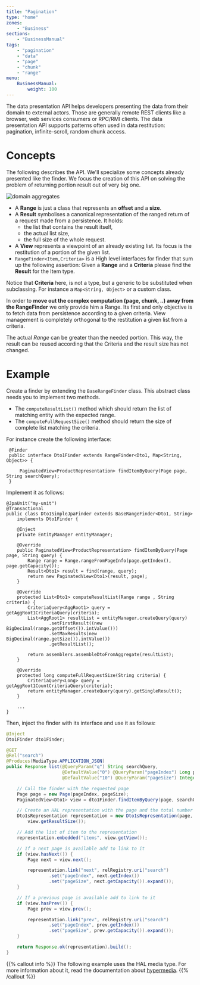 ```yaml
---
title: "Pagination"
type: "home"
zones:
    - "Business"
sections:
    - "BusinessManual"
tags:
    - "pagination"
    - "data"
    - "page"
    - "chunk"
    - "range"
menu:
    BusinessManual:
        weight: 100
---
```


The data presentation API helps developers presenting the data from their domain to external actors. Those are
generally remote REST clients like a browser, web services consumers or RPC/RMI clients. The data presentation API supports
patterns often used in data restitution: pagination, infinite-scroll, random chunk access.

# Concepts
The following describes the API. We'll specialize some concepts already presented like the finder.
We focus the creation of this API on solving the problem of returning portion result out of very big one.

![domain aggregates](/puml/business/business-api-interfaces-finder.png)

- A **Range** is just a class that represents an **offset** and a **size**.
- A **Result** symbolises a canonical representation of the ranged return of a request made from a persistence. It holds:
    - the list that contains the result itself,
    - the actual list size,
    - the full size of the whole request.
- A **View** represents a viewpoint of an already existing list. Its focus is the restitution of a portion of the given
list.
- `RangeFinder<Item,Criteria>` is a High level interfaces for finder that sum up the following assertion: Given a
**Range** and a **Criteria** please find the **Result** for the Item type.

<div class="callout callout-info">
Notice that <strong>Criteria</strong> here, is not a type, but a generic to be substituted when subclassing. For
instance a <code>Map&lt;String, Object&gt;</code> or a custom class.
</div>

In order to **move out the complex computation (page, chunk, ..) away from the RangeFinder** we only provide him a
Range. Its first and only objective is to fetch data from persistence according to a given criteria. View management is
completely orthogonal to the restitution a given list from a criteria.

The actual *Range* can be greater than the needed portion. This way, the result can be reused according that the Criteria
and the result size has not changed.

# Example

Create a finder by extending the `BaseRangeFinder` class. This abstract class needs you to implement two methods.

- The `computeResultList()` method which should return the list of matching entity with the expected range.
- The `computeFullRequestSize()` method should return the size of complete list matching the criteria.

For instance create the following interface:

     @Finder
     public interface Dto1Finder extends RangeFinder<Dto1, Map<String, Object>> {

         PaginatedView<ProductRepresentation> findItemByQuery(Page page, String searchQuery);
     }

Implement it as follows:

    @JpaUnit("my-unit")
    @Transactional
    public class Dto1SimpleJpaFinder extends BaseRangeFinder<Dto1, String>
        implements Dto1Finder {

        @Inject
        private EntityManager entityManager;

        @Override
        public PaginatedView<ProductRepresentation> findItemByQuery(Page page, String query) {
            Range range = Range.rangeFromPageInfo(page.getIndex(), page.getCapacity());
            Result<Dto1> result = find(range, query);
            return new PaginatedView<Dto1>(result, page);
        }

        @Override
        protected List<Dto1> computeResultList(Range range , String criteria) {
            CriteriaQuery<AggRoot1> query = getAggRoot1CriteriaQuery(criteria);
            List<AggRoot1> resultList = entityManager.createQuery(query)
                    .setFirstResult((new BigDecimal(range.getOffset()).intValue()))
                    .setMaxResults(new BigDecimal(range.getSize()).intValue())
                    .getResultList();

            return assemblers.assembleDtoFromAggregate(resultList);
        }

        @Override
        protected long computeFullRequestSize(String criteria) {
            CriteriaQuery<Long> query = getAggRoot1CountCriteriaQuery(criteria);
            return entityManager.createQuery(query).getSingleResult();
        }

        ...
    }

Then, inject the finder with its interface and use it as follows:

```java
@Inject
Dto1Finder dto1Finder;

@GET
@Rel("search")
@Produces(MediaType.APPLICATION_JSON)
public Response list(@QueryParam("q") String searchQuery,
                     @DefaultValue("0") @QueryParam("pageIndex") Long pageIndex,
                     @DefaultValue("10") @QueryParam("pageSize") Integer pageSize) {

    // Call the finder with the requested page
    Page page = new Page(pageIndex, pageSize);
    PaginatedView<Dto1> view = dto1Finder.findItemByQuery(page, searchQuery);

    // Create an HAL representation with the page and the total number of elements
    Dto1sRepresentation representation = new Dto1sRepresentation(page,
        view.getResultSize());

    // Add the list of item to the representation
    representation.embedded("items", view.getView());

    // If a next page is available add to link to it
    if (view.hasNext()) {
        Page next = view.next();

        representation.link("next", relRegistry.uri("search")
                .set("pageIndex", next.getIndex())
                .set("pageSize", next.getCapacity()).expand());
    }

    // If a previous page is available add to link to it
    if (view.hasPrev()) {
        Page prev = view.prev();

        representation.link("prev", relRegistry.uri("search")
                .set("pageIndex", prev.getIndex())
                .set("pageSize", prev.getCapacity()).expand());
    }

    return Response.ok(representation).build();
}
```

{{% callout info %}}
The following example uses the HAL media type. For more information about it, read the documentation about
[hypermedia](/docs/seed/manual/rest/restful-api/).
{{% /callout %}}
